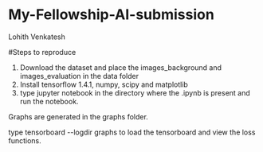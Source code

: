 # My-Fellowship-AI-submission

Lohith Venkatesh

#Steps to reproduce

1) Download the dataset and place the images_background and images_evaluation in the data folder
2) Install tensorflow 1.4.1, numpy, scipy and matplotlib
3) type jupyter notebook in the directory where the .ipynb is present and run the notebook.

Graphs are generated in the graphs folder.

type tensorboard --logdir graphs to load the tensorboard and view the loss functions.
